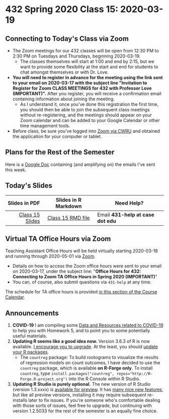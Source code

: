 # 432 Spring 2020 Class 15: 2020-03-19

## Connecting to Today's Class via Zoom

- The Zoom meetings for our 432 classes will be open from 12:30 PM to 2:30 PM on Tuesdays and Thursdays, beginning 2020-03-19.
    - The classes themselves will start at 1:00 and end by 2:15, but we want to provide some flexibility at the start and end for students to chat amongst themselves or with Dr. Love.
- **You will need to register in advance for the meeting using the link sent to your email on 2020-03-17 with the subject line "Invitation to Register for Zoom CLASS MEETINGS for 432 with Professor Love (IMPORTANT)".** After you register, you will receive a confirmation email containing information about joining the meeting. 
    - As I understand it, once you've done this registration the first time, you should then be able to join the subsequent class meetings without re-registering, and the meetings should appear on your Zoom calendar and can be added to your Google Calendar or other time management tools.
- Before class, be sure you've logged into [Zoom via CWRU](https://case.edu/utech/help/knowledge-base/zoom/zoom-information) and obtained the application for your computer or tablet.

## Plans for the Rest of the Semester

Here is a [Google Doc](http://bit.ly/432-next-steps) containing (and amplifying on) the emails I've sent this week.

## Today's Slides

Slides in PDF | Slides in R Markdown | Need Help?
------------: | :------------------: | ---------------------------
[Class 15 Slides](https://github.com/THOMASELOVE/2020-432/blob/master/classes/class15/432_2020_slides15.pdf) | [Class 15 RMD file](https://github.com/THOMASELOVE/2020-432/blob/master/classes/class15/432_2020_slides15.Rmd) | Email **431-help at case dot edu**

## Virtual TA Office Hours via Zoom

Teaching Assistant Office Hours will be held virtually starting 2020-03-18 and running through 2020-05-01 via [Zoom](https://case.edu/utech/help/knowledge-base/zoom/zoom-information).

- Details on how to access the Zoom office hours were sent to your email on 2020-03-17, under the subject line: "**Office Hours for 432: Connecting to Zoom TA Office Hours in Spring 2020 (IMPORTANT)**"
- You can, of course, also submit questions via `431-help` at any time.

The schedule for TA office hours is provided [in this section of the Course Calendar](https://github.com/THOMASELOVE/2020-432/blob/master/calendar.md#ta-office-hours).

## Announcements

1. **COVID-19** I am compiling some [Data and Resources related to COVID-19](https://github.com/THOMASELOVE/2020-432/blob/master/covid19resources.md) to help you with Homework 5, and to point you to some potentially useful materials.
2. **Updating R seems like a good idea now.** Version 3.6.3 of R is now available. [I encourage you to upgrade](https://github.com/THOMASELOVE/2020-432/blob/master/software.md). At the least, you should [update your R packages](https://github.com/THOMASELOVE/2020-432/blob/master/software.md).
    - The `countreg` package: To build rootograms to visualize the results of regression models on count outcomes, I have decided to use the `countreg` package, which is available **on R-Forge only**. To install `countreg`, type `install.packages("countreg", repos="http://R-Forge.R-project.org")` into the R Console within R Studio.
3. **Updating R Studio is purely optional.** The new version of R Studio (version 1.3.xxxx) is [available for preview](https://rstudio.com/products/rstudio/download/preview/). It has [many nice new features](https://rstudio.com/products/rstudio/download/preview-release-notes/), but like all preview versions, installing it may require subsequent re-installs later to fix issues. If you're someone who's comfortable dealing with those sorts of issues, feel free to upgrade, but continuing with version 1.2.5033 for the rest of the semester is an equally fine choice.



